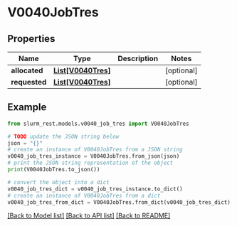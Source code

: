 # V0040JobTres


## Properties

Name | Type | Description | Notes
------------ | ------------- | ------------- | -------------
**allocated** | [**List[V0040Tres]**](V0040Tres.md) |  | [optional] 
**requested** | [**List[V0040Tres]**](V0040Tres.md) |  | [optional] 

## Example

```python
from slurm_rest.models.v0040_job_tres import V0040JobTres

# TODO update the JSON string below
json = "{}"
# create an instance of V0040JobTres from a JSON string
v0040_job_tres_instance = V0040JobTres.from_json(json)
# print the JSON string representation of the object
print(V0040JobTres.to_json())

# convert the object into a dict
v0040_job_tres_dict = v0040_job_tres_instance.to_dict()
# create an instance of V0040JobTres from a dict
v0040_job_tres_from_dict = V0040JobTres.from_dict(v0040_job_tres_dict)
```
[[Back to Model list]](../README.md#documentation-for-models) [[Back to API list]](../README.md#documentation-for-api-endpoints) [[Back to README]](../README.md)


